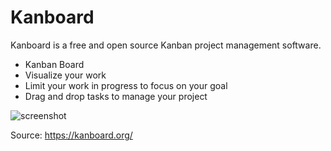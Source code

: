 # Kanboard

Kanboard is a free and open source Kanban project management software.

- Kanban Board
- Visualize your work
- Limit your work in progress to focus on your goal
- Drag and drop tasks to manage your project

![screenshot](https://kanboard.org/assets/img/board.png)

Source: https://kanboard.org/
